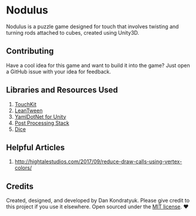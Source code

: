# Nodulus

Nodulus is a puzzle game designed for touch that involves twisting and turning rods attached to cubes, created using Unity3D.

## Contributing

Have a cool idea for this game and want to build it into the game? Just open a GitHub issue with your idea for feedback.

## Libraries and Resources Used

1. [TouchKit](https://github.com/prime31/TouchKit)
2. [LeanTween](https://www.assetstore.unity3d.com/en/#!/content/3595)
3. [YamlDotNet for Unity](https://www.assetstore.unity3d.com/en/#!/content/36292)
4. [Post Processing Stack](https://www.assetstore.unity3d.com/en/#!/content/83912)
5. [Dice](https://www.assetstore.unity3d.com/en/#!/content/26670)

## Helpful Articles

1. http://hightalestudios.com/2017/09/reduce-draw-calls-using-vertex-colors/

## Credits
Created, designed, and developed by Dan Kondratyuk. Please give credit to this project if you use it elsewhere. Open sourced under the [MIT license](LICENSE.md). :heart:
